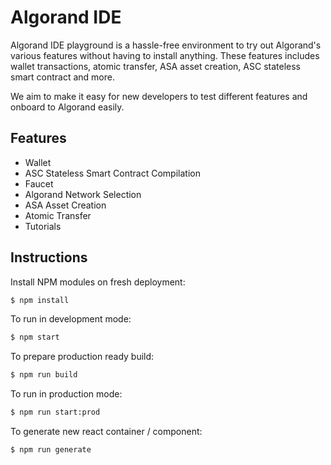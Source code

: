 Algorand IDE
=====================================
Algorand IDE playground is a hassle-free environment to try out Algorand's various features without having to install anything. These features includes wallet transactions, atomic transfer, ASA asset creation, ASC stateless smart contract and more.

We aim to make it easy for new developers to test different features and onboard to Algorand easily.

Features
----------------
- Wallet
- ASC Stateless Smart Contract Compilation
- Faucet
- Algorand Network Selection
- ASA Asset Creation
- Atomic Transfer
- Tutorials


## Instructions

Install NPM modules on fresh deployment:

```bash
$ npm install
```

To run in development mode:

```bash
$ npm start
```

To prepare production ready build:

```bash
$ npm run build
```

To run in production mode:

```bash
$ npm run start:prod
```

To generate new react container / component:

```bash
$ npm run generate
```
